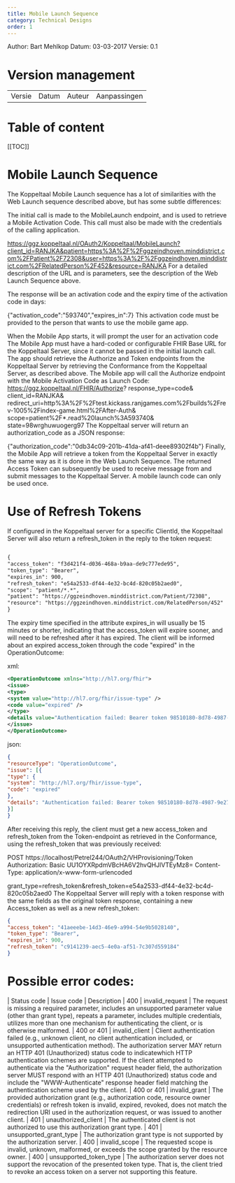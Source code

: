 ```yaml
---
title: Mobile Launch Sequence
category: Technical Designs
order: 1
---
```


Author: Bart Mehlkop
Datum: 03-03-2017
Versie: 0.1

# Version management

<table>
  <tr>
    <td>Versie</td>
    <td>Datum</td>
    <td>Auteur</td>
    <td>Aanpassingen</td>
  </tr>

</table>

# Table of content

[[TOC]]

# Mobile Launch Sequence
The Koppeltaal Mobile Launch sequence has a lot of similarities with the Web Launch sequence described above, but has some subtle differences:

The initial call is made to the MobileLaunch endpoint, and is used to retrieve a Mobile Activation Code.
This call must also be made with the credentials of the calling application.

https://ggz.koppeltaal.nl/OAuth2/Koppeltaal/MobileLaunch?client_id=RANJKA&patient=https%3A%2F%2Fggzeindhoven.minddistrict.com%2FPatient%2F72308&user=https%3A%2F%2Fggzeindhoven.minddistrict.com%2FRelatedPerson%2F452&resource=RANJKA
For a detailed description of the URL and is parameters, see the description of the Web Launch Sequence above.

The response will be an activation code and the expiry time of the activation code in days:

{"activation_code":"593740","expires_in":7}
This activation code must be provided to the person that wants to use the mobile game app.

When the Mobile App starts, it will prompt the user for an activation code
The Mobile App must have a hard-coded or configurable FHIR Base URL for the Koppeltaal Server, since it cannot be passed in the initial launch call.
The app should retrieve the Authorize and Token endpoints from the Koppeltaal Server by retrieving the Conformance from the Koppeltaal Server, as described above.
The Mobile app will call the Authorize endpoint with the Mobile Activation Code as Launch Code:
https://ggz.koppeltaal.nl/FHIR/Authorize?
response_type=code&
client_id=RANJKA&
redirect_uri=http%3A%2F%2Ftest.kickass.ranjgames.com%2Fbuilds%2Frev-1005%2Findex-game.html%2FAfter-Auth&
scope=patient%2F*.read%20launch%3A593740&
state=98wrghuwuogerg97
The Koppeltaal server will return an authorization_code as a JSON response:

{"authorization_code":"0db34c09-201b-41da-af41-deee89302f4b"}
Finally, the Mobile App will retrieve a token from the Koppeltaal Server in exactly the same way as it is done in the Web Launch Sequence. The returned Access Token can subsequently be used to receive message from and submit messages to the Koppeltaal Server.
A mobile launch code can only be used once.

# Use of Refresh Tokens
If configured in the Koppeltaal server for a specific ClientId, the Koppeltaal Server will also return a refresh_token in the reply to the token request:
```xml

{
"access_token": "f3d421f4-d036-468a-b9aa-de9c777ede95",
"token_type": "Bearer",
"expires_in": 900,
"refresh_token": "e54a2533-df44-4e32-bc4d-820c05b2aed0",
"scope": "patient/*.*",
"patient": "https://ggzeindhoven.minddistrict.com/Patient/72308",
"resource": "https://ggzeindhoven.minddistrict.com/RelatedPerson/452"
}
```
The expiry time specified in the attribute expires_in will usually be 15 minutes or shorter, indicating that the access_token will expire sooner, and will need to be refreshed after it has expired. The client will be informed about an expired access_token through the code "expired" in the OperationOutcome:

xml:
```xml
<OperationOutcome xmlns="http://hl7.org/fhir">
<issue>
<type>
<system value="http://hl7.org/fhir/issue-type" />
<code value="expired" />
</type>
<details value="Authentication failed: Bearer token 98510180-8d78-4987-9e27-c958c449f383 has expired at 2016/02/10 22:54:51" />
</issue>
</OperationOutcome>
```
json:
```json
{
"resourceType": "OperationOutcome",
"issue": [{
"type": {
"system": "http://hl7.org/fhir/issue-type",
"code": "expired"
},
"details": "Authentication failed: Bearer token 98510180-8d78-4987-9e27-c958c449f383 has expired at 2016/02/10 22:54:51"
}]
}
```
After receiving this reply, the client must get a new access_token and refresh_token from the Token-endpoint as retrieved in the Conformance, using the refresh_token that was previously received:

POST https://localhost/Petrel244/OAuth2/VHProvisioning/Token
Authorization: Basic UU1OYXRpdmVBcHA6V2hvQHJlVTEyMz8=
Content-Type: application/x-www-form-urlencoded

grant_type=refresh_token&refresh_token=e54a2533-df44-4e32-bc4d-820c05b2aed0
The Koppeltaal Server will reply with a token response with the same fields as the original token response, containing a new Access_token as well as a new refresh_token:
```json
{
"access_token": "41aeeebe-14d3-46e9-a994-54e9b5028140",
"token_type": "Bearer",
"expires_in": 900,
"refresh_token": "c9141239-aec5-4e0a-af51-7c307d559184"
}
```
# Possible error codes:

| Status code	| Issue code	| Description
| 400	| invalid_request	 | The request is missing a required parameter, includes an unsupported parameter value (other than grant type), repeats a parameter, includes multiple credentials, utilizes more than one mechanism for authenticating the client, or is otherwise malformed.
| 400 or 401	| invalid_client	| Client authentication failed (e.g., unknown client, no client authentication included, or unsupported authentication method). The authorization server MAY return an HTTP 401 (Unauthorized) status code to indicatewhich HTTP authentication schemes are supported. If the client attempted to authenticate via the "Authorization" request header field, the authorization server MUST respond with an HTTP 401 (Unauthorized) status code and include the "WWW-Authenticate" response header field matching the authentication scheme used by the client.
| 400 or 401	| invalid_grant	| The provided authorization grant (e.g., authorization code, resource owner credentials) or refresh token is invalid, expired, revoked, does not match the redirection URI used in the authorization request, or was issued to another client.
| 401 | 	unauthorized_client |	The authenticated client is not authorized to use this authorization grant type.
| 401	| unsupported_grant_type |	The authorization grant type is not supported by the authorization server.
| 400	| invalid_scope	 | The requested scope is invalid, unknown, malformed, or exceeds the scope granted by the resource owner.
| 400	| unsupported_token_type	| The authorization server does not support the revocation of the presented token type. That is, the client tried to revoke an access token on a server not supporting this feature.
